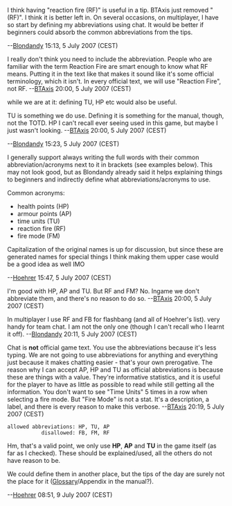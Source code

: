 I think having "reaction fire (RF)" is useful in a tip. BTAxis just
removed "(RF)". I think it is better left in. On several occasions, on
multiplayer, I have so start by defining my abbreviations using chat. It
would be better if beginners could absorb the common abbreviations from
the tips.

--[Blondandy](User:Blondandy "wikilink") 15:13, 5 July 2007 (CEST)


I really don't think you need to include the abbreviation. People who
are familiar with the term Reaction Fire are smart enough to know what
RF means. Putting it in the text like that makes it sound like it's some
official terminology, which it isn't. In every official text, we will
use "Reaction Fire", not RF. --[BTAxis](User:BTAxis "wikilink") 20:00, 5
July 2007 (CEST)

while we are at it: defining TU, HP etc would also be useful.


TU is something we do use. Defining it is something for the manual,
though, not the TOTD. HP I can't recall ever seeing used in this game,
but maybe I just wasn't looking. --[BTAxis](User:BTAxis "wikilink")
20:00, 5 July 2007 (CEST)

--[Blondandy](User:Blondandy "wikilink") 15:23, 5 July 2007 (CEST)

I generally support always writing the full words with their common
abbreviation/acronyms next to it in brackets (see examples below). This
may not look good, but as Blondandy already said it helps explaining
things to beginners and indirectly define what abbreviations/acronyms to
use.

Common acronyms:

- health points (HP)
- armour points (AP)
- time units (TU)
- reaction fire (RF)
- fire mode (FM)

Capitalization of the original names is up for discussion, but since
these are generated names for special things I think making them upper
case would be a good idea as well IMO

--[Hoehrer](User:Hoehrer "wikilink") 15:47, 5 July 2007 (CEST)


I'm good with HP, AP and TU. But RF and FM? No. Ingame we don't
abbreviate them, and there's no reason to do so.
--[BTAxis](User:BTAxis "wikilink") 20:00, 5 July 2007 (CEST)

In multiplayer I use RF and FB for flashbang (and all of Hoehrer's
list). very handy for team chat. I am not the only one (though I can't
recall who I learnt it off). --[Blondandy](User:Blondandy "wikilink")
20:11, 5 July 2007 (CEST)


Chat is **not** official game text. You use the abbreviations because
it's less typing. We are not going to use abbreviations for anything and
everything just because it makes chatting easier - that's your own
prerogative. The reason why I can accept AP, HP and TU as official
abbreviations is because these are things with a value. They're
informative statistics, and it is useful for the player to have as
little as possible to read while still getting all the information. You
don't want to see "Time Units" 5 times in a row when selecting a fire
mode. But "Fire Mode" is not a stat. It's a description, a label, and
there is every reason to make this verbose.
--[BTAxis](User:BTAxis "wikilink") 20:19, 5 July 2007 (CEST)

<!-- -->

    allowed abbreviations: HP, TU, AP
               disallowed: FB, FM, RF

Hm, that's a valid point, we only use **HP**, **AP** and **TU** in the
game itself (as far as I checked). These should be explained/used, all
the others do not have reason to be.

We could define them in another place, but the tips of the day are
surely not the place for it
([Glossary](Manual/Glossary "wikilink")/Appendix in the manual?).

--[Hoehrer](User:Hoehrer "wikilink") 08:51, 9 July 2007 (CEST)